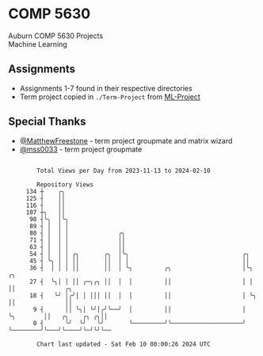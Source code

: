 # COMP 5630
Auburn COMP 5630 Projects  
Machine Learning

## Assignments
- Assignments 1-7 found in their respective directories
- Term project copied in `./Term-Project` from [ML-Project](https://github.com/wumphlett/ML-Project)

## Special Thanks
- [@MatthewFreestone](https://github.com/MatthewFreestone) - term project groupmate and matrix wizard
- [@mss0033](https://github.com/mss0033) - term project groupmate

```

        Total Views per Day from 2023-11-13 to 2024-02-10

        Repository Views
     134 ┼    ╭╮
     125 ┤    ││
     116 ┤    ││
     107 ┼╮   ││
      98 ┤╰╮  │╰╮
      89 ┤ │  │ │
      80 ┤ │  │ │              ╭╮
      71 ┤ │  │ │              ││
      63 ┤ │  │ │              ││
      54 ┤ │  │ │ ╭╮       ╭╮  │╰╮                                ╭╮
      45 ┤ ╰╮ │ │ ││       ││  │ │                                ││
      36 ┤  │ │ │ ││       ││  │ ╰╮         ╭╮                    │╰╮          ╭╮
      27 ┤  ╰╮│ │ ││ ╭─╮╭╮ ││  │  │         ││                    │ │          ││              ╭╮
      18 ┤   ╰╯ │╭╯│ │ │││ ││  │  │         ││                    │ ╰╮         ││              ││
       9 ┤      ││ ╰╮│ ╰╯│╭╯╰──╯  │         ││                    │  ╰╮        ││   ╭╮    ╭╮ ╭╮││
       0 ┤      ╰╯  ╰╯   ╰╯       ╰─────────╯╰────────────────────╯   ╰────────╯╰───╯╰────╯╰─╯╰╯╰──

        Chart last updated - Sat Feb 10 00:00:26 2024 UTC
        
```
